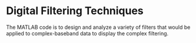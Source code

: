 # Digital Filtering Techniques
The MATLAB code is to design and analyze a variety of filters that would be applied to complex-baseband data to display the complex filtering. 



